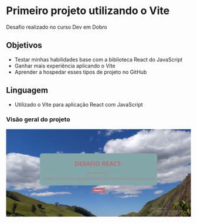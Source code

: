 # Primeiro projeto utilizando o Vite
Desafio realizado no curso Dev em Dobro

## Objetivos
- Testar minhas habilidades base com a biblioteca React do JavaScript
- Ganhar mais experiência aplicando o Vite
- Aprender a hospedar esses tipos de projeto no GitHub

## Linguagem
- Utilizado o Vite para aplicação React com JavaScript

### Visão geral do projeto

![](././src/images/vite-react-js.png)
